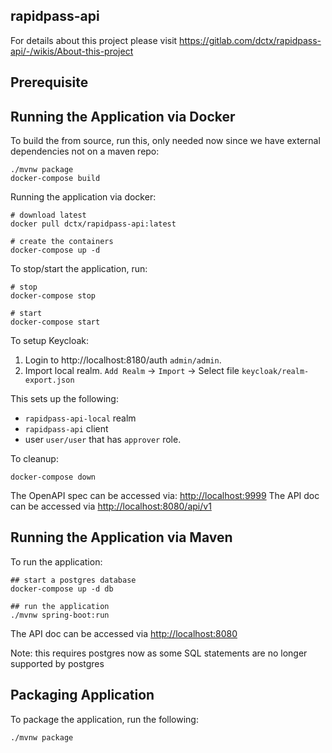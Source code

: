 rapidpass-api
-------------

For details about this project please visit https://gitlab.com/dctx/rapidpass-api/-/wikis/About-this-project

## Prerequisite


## Running the Application via Docker

To build the from source, run this, only needed now since we have external dependencies not on a maven repo:

```
./mvnw package
docker-compose build
```

Running the application via docker:

```
# download latest
docker pull dctx/rapidpass-api:latest

# create the containers
docker-compose up -d
```

To stop/start the application, run:

```
# stop
docker-compose stop

# start
docker-compose start
```

To setup Keycloak:

1. Login to http://localhost:8180/auth `admin/admin`.
1. Import local realm. `Add Realm` -> `Import` -> Select file `keycloak/realm-export.json`

This sets up the following:
* `rapidpass-api-local` realm
* `rapidpass-api` client 
*  user `user/user` that has `approver` role.


To cleanup:

```
docker-compose down
```

The OpenAPI spec can be accessed via: [http://localhost:9999](http://localhost:9999)
The API doc can be accessed via [http://localhost:8080/api/v1](http://localhost:8080/api/v1)

## Running the Application via Maven

To run the application:

```
## start a postgres database
docker-compose up -d db

## run the application
./mvnw spring-boot:run
```
The API doc can be accessed via [http://localhost:8080](http://localhost:8080)

Note: this requires postgres now as some SQL statements are no longer supported by postgres

## Packaging Application

To package the application, run the following:

```
./mvnw package
```